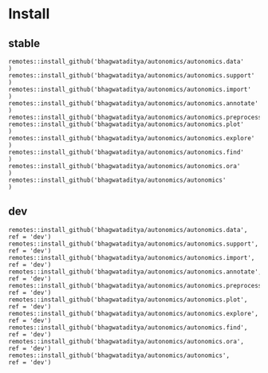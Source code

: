 # Install 

## stable

    remotes::install_github('bhagwataditya/autonomics/autonomics.data'      )
    remotes::install_github('bhagwataditya/autonomics/autonomics.support'   )
    remotes::install_github('bhagwataditya/autonomics/autonomics.import'    )
    remotes::install_github('bhagwataditya/autonomics/autonomics.annotate'  )
    remotes::install_github('bhagwataditya/autonomics/autonomics.preprocess')
    remotes::install_github('bhagwataditya/autonomics/autonomics.plot'      )
    remotes::install_github('bhagwataditya/autonomics/autonomics.explore'   )
    remotes::install_github('bhagwataditya/autonomics/autonomics.find'      )
    remotes::install_github('bhagwataditya/autonomics/autonomics.ora'       )
    remotes::install_github('bhagwataditya/autonomics/autonomics'           )

## dev

    remotes::install_github('bhagwataditya/autonomics/autonomics.data',       ref = 'dev')
    remotes::install_github('bhagwataditya/autonomics/autonomics.support',    ref = 'dev')
    remotes::install_github('bhagwataditya/autonomics/autonomics.import',     ref = 'dev')
    remotes::install_github('bhagwataditya/autonomics/autonomics.annotate',   ref = 'dev')
    remotes::install_github('bhagwataditya/autonomics/autonomics.preprocess', ref = 'dev')
    remotes::install_github('bhagwataditya/autonomics/autonomics.plot',       ref = 'dev')
    remotes::install_github('bhagwataditya/autonomics/autonomics.explore',    ref = 'dev')
    remotes::install_github('bhagwataditya/autonomics/autonomics.find',       ref = 'dev')
    remotes::install_github('bhagwataditya/autonomics/autonomics.ora',        ref = 'dev')
    remotes::install_github('bhagwataditya/autonomics/autonomics',            ref = 'dev')
